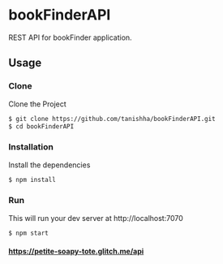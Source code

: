 # bookFinderAPI
REST API for bookFinder application.
## Usage

### Clone
Clone the Project

```sh
$ git clone https://github.com/tanishha/bookFinderAPI.git
$ cd bookFinderAPI
```

### Installation

Install the dependencies

```sh
$ npm install
```

### Run

This will run your dev server at http://localhost:7070

```sh
$ npm start
```
#### https://petite-soapy-tote.glitch.me/api

